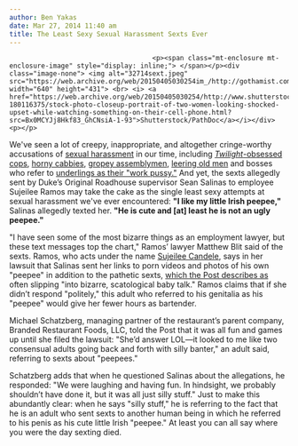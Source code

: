 ```yaml
---
author: Ben Yakas
date: Mar 27, 2014 11:40 am
title: The Least Sexy Sexual Harassment Sexts Ever
---
```


	
										<p><span class="mt-enclosure mt-enclosure-image" style="display: inline;"> </span></p><div class="image-none"> <img alt="32714sext.jpeg" src="https://web.archive.org/web/20150405030254im_/http://gothamist.com/attachments/byakas/32714sext.jpeg" width="640" height="431"> <br> <i> <a href="https://web.archive.org/web/20150405030254/http://www.shutterstock.com/pic-180116375/stock-photo-closeup-portrait-of-two-women-looking-shocked-upset-while-watching-something-on-their-cell-phone.html?src=Bx0MCYJj8Hkf83_GhCNsiA-1-93">Shutterstock/PathDoc</a></i></div> <p></p>

<p>We&apos;ve seen a lot of creepy, inappropriate, and altogether cringe-worthy accusations of <a href="https://web.archive.org/web/20150405030254/http://gothamist.com/tags/sexualharassment">sexual harassment</a> in our time, including <a href="https://web.archive.org/web/20150405030254/http://gothamist.com/2011/05/13/detective_files_lawsuit_against_nyp.php"><em>Twilight</em>-obsessed cops</a>, <a href="https://web.archive.org/web/20150405030254/http://gothamist.com/2013/08/17/cabbies_license_revoked_after_sexua.php">horny cabbies</a>, <a href="https://web.archive.org/web/20150405030254/http://gothamist.com/2012/08/30/assemblyman_vito_gropez_allegedly_t.php">gropey assemblymen</a>, <a href="https://web.archive.org/web/20150405030254/http://gothamist.com/2013/03/30/manhattan_woman_allegedly_crotch-gr.php">leering old men</a> and bosses who refer to <a href="https://web.archive.org/web/20150405030254/http://gothamist.com/2014/03/16/nypd_officer_claims_boss_sexually_h.php">underlings as their &quot;work pussy.&quot;</a> And yet, the sexts allegedly sent by Duke&#x2019;s Original Roadhouse supervisor Sean Salinas to employee Sujeilee Ramos may take the cake as the single least sexy attempts at sexual harassment we&apos;ve ever encountered: <strong>&quot;I like my little Irish peepee,&quot;</strong> Salinas allegedly texted her. <strong>&quot;He is cute and [at] least he is not an ugly peepee.&quot;</strong></p>

<p>&quot;I have seen some of the most bizarre things as an employment lawyer, but these text messages top the chart,&quot; Ramos&#x2019; lawyer Matthew Blit said of the sexts. Ramos, who acts under the name <a href="https://web.archive.org/web/20150405030254/http://www.imdb.com/name/nm2911724/?ref_=nmmd_md_nm">Sujeilee Candele</a>, says in her lawsuit that Salinas sent her links to porn videos and photos of his own &quot;peepee&quot; in addition to the pathetic sexts, <a href="https://web.archive.org/web/20150405030254/http://nypost.com/2014/03/26/actress-claims-manhattan-bar-boss-sent-strange-xxx-texts/">which the Post describes as</a> often slipping &quot;into bizarre, scatological baby talk.&quot; Ramos claims that if she didn&#x2019;t respond &quot;politely,&quot; this adult who referred to his genitalia as his &quot;peepee&quot; would give her fewer hours as bartender. </p>

<p>Michael Schatzberg, managing partner of the restaurant&#x2019;s parent company, Branded Restaurant Foods, LLC, told the Post that it was all fun and games up until she filed the lawsuit: &quot;She&#x2019;d answer LOL&#x2014;it looked to me like two consensual adults going back and forth with silly banter,&quot; an adult said, referring to sexts about &quot;peepees.&quot;  </p>

<p>Schatzberg adds that when he questioned Salinas about the allegations, he responded: &quot;We were laughing and having fun. In hindsight, we probably shouldn&#x2019;t have done it, but it was all just silly stuff.&quot; Just to make this abundantly clear: when he says &quot;silly stuff,&quot; he is referring to the fact that he is an adult who sent sexts to another human being in which he referred to his penis as his cute little Irish &quot;peepee.&quot; At least you can all say where you were the day sexting died.</p>					
										
									
				